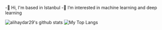 

<!--
**alihaydar29/alihaydar29** is a ✨ _special_ ✨ repository because its `README.md` (this file) appears on your GitHub profile.

Here are some ideas to get you started:

- 🔭 I’m currently working on ...
- 🌱 I’m currently learning ...
- 👯 I’m looking to collaborate on ...
- 🤔 I’m looking for help with ...
- 💬 Ask me about ...
- 📫 How to reach me: ...
- 😄 Pronouns: ...
- ⚡ Fun fact: ...
-->
-👋 Hi, I'm based in Istanbul
-👀 I’m interested in machine learning and deep learning

<p float="center">
  <img  src="https://github-readme-stats.vercel.app/api?username=alihaydar29&show_icons=true&count_private=true&hide=contribs,issues" alt="alihaydar29's github stats" />
  <img  src="https://github-readme-stats.vercel.app/api/top-langs/?username=alihaydar29&layout=compact&hide=html,css" alt="My Top Langs" />
</p>
